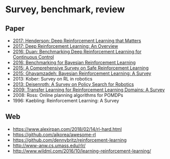 # Survey, benchmark, review

## Paper
* [2017: Henderson: Deep Reinforcement Learning that Matters](https://arxiv.org/abs/1709.06560)
* [2017: Deep Reinforcement Learning: An Overview](https://arxiv.org/abs/1701.07274)
* [2016: Duan: Benchmarking Deep Reinforcement Learning for Continuous Control](https://arxiv.org/abs/1604.06778)
* [2016: Benchmarking for Bayesian Reinforcement Learning](http://journals.plos.org/plosone/article?id=10.1371/journal.pone.0157088)
* [2015: A Comprehensive Survey on Safe Reinforcement Learning](http://jmlr.org/papers/v16/garcia15a.html)
* [2015: Ghavamzadeh: Bayesian Reinforcement Learning: A Survey](https://arxiv.org/abs/1609.04436)
* 2013: Kober: Survey on RL in robotics
* [2013: Deisenroth: A Survey on Policy Search for Robotics](https://spiral.imperial.ac.uk/bitstream/10044/1/12051/7/fnt_corrected_2014-8-22.pdf)
* [2009: Transfer Learning for Reinforcement Learning Domains: A Survey](http://www.jmlr.org/papers/v10/taylor09a.html)
* 2008: Ross: Online planning algorithms for POMDPs
* 1996: Kaebling: Reinforcement Learning: A Survey

## Web
* https://www.alexirpan.com/2018/02/14/rl-hard.html
* https://github.com/aikorea/awesome-rl
* https://github.com/dennybritz/reinforcement-learning
* http://www-anw.cs.umass.edu/rlr/
* http://www.wildml.com/2016/10/learning-reinforcement-learning/
